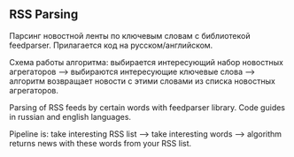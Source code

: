 ## RSS Parsing

Парсинг новостной ленты по ключевым словам с библиотекой feedparser. Прилагается код на русском/английском.

Схема работы алгоритма: выбирается интересующий набор новостных агрегаторов --> выбираются интересующие ключевые слова --> алгоритм возвращает новости с этими словами из списка новостных агрегаторов.


Parsing of RSS feeds by certain words with feedparser library. Code guides in russian and english languages.

Pipeline is: take interesting RSS list --> take interesting words --> algorithm returns news with these words from your RSS list.
